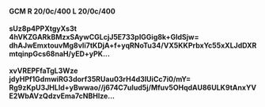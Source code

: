 #### GCM R 20/0c/400 L 20/0c/400
**sUz8p4PPXtgyXs3t**<br/>**4hVKZGARkBMzxSAywCGLcjJ5E733pIGGig8k+GldSjw=**<br/>**dhAJwEmxtouvMg8vIi7tKDjA+f+yqRNoTu34/VX5KKPrbxYc55xXLJdDXRmtqinpGcs68naH/yED+yPK...**<br/><br/>
**xvVREPFfaTgL3Wze**<br/>**jdyHPf1GdmwiRG3dorf35RUau03rH4d3lUiCc7i0/mY=**<br/>**Rg9zKpU3JHLld+yBwwao//j674C7uIud5j/Mfuv5OHqdAU86ULK9tAnxYVE2WbAVzQdzvEma7cNBHlze...**